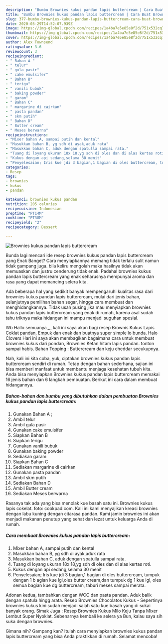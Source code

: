 ```yaml
---
description: "Bumbu Brownies kukus pandan lapis buttercream | Cara Buat Brownies kukus pandan lapis buttercream Yang Enak Banget"
title: "Bumbu Brownies kukus pandan lapis buttercream | Cara Buat Brownies kukus pandan lapis buttercream Yang Enak Banget"
slug: 377-bumbu-brownies-kukus-pandan-lapis-buttercream-cara-buat-brownies-kukus-pandan-lapis-buttercream-yang-enak-banget
date: 2020-05-29T14:52:07.939Z
image: https://img-global.cpcdn.com/recipes/1a4ba7e5e85e8f2d/751x532cq70/brownies-kukus-pandan-lapis-buttercream-foto-resep-utama.jpg
thumbnail: https://img-global.cpcdn.com/recipes/1a4ba7e5e85e8f2d/751x532cq70/brownies-kukus-pandan-lapis-buttercream-foto-resep-utama.jpg
cover: https://img-global.cpcdn.com/recipes/1a4ba7e5e85e8f2d/751x532cq70/brownies-kukus-pandan-lapis-buttercream-foto-resep-utama.jpg
author: Alex Townsend
ratingvalue: 3.6
reviewcount: 3
recipeingredient:
- " Bahan A "
- " telur"
- " gula pasir"
- " cake emulsifer"
- " Bahan B"
- " terigu"
- " vanili bubuk"
- " baking powder"
- " garam"
- " Bahan C"
- " margarine di cairkan"
- " pasta pandan"
- " skm putih"
- " Bahan D"
- " Butter cream"
- " Meses berwarna"
recipeinstructions:
- "Mixer bahan A, sampai putih dan kental"
- "Masukkan bahan B, yg sdh di ayak,aduk rata"
- "Masukkan bahan C, aduk dengan spatulla sampai rata."
- "Tuang di loyang ukuran 18x 18,yg sdh di oles dan di alas kertas roti."
- "Kukus dengan api sedang,selama 30 menit"
- "Penyelesaian; Iris kue jdi 3 bagian,1 bagian di oles buttercream, tumpuk dengan 1 b agian kue lgi,oles butter cream,dan tumpuk dg 1 kue lgi, oles semua bagian kue dg buttercream, taburi meses sampai merata."
categories:
- Resep
tags:
- brownies
- kukus
- pandan

katakunci: brownies kukus pandan 
nutrition: 205 calories
recipecuisine: Indonesian
preptime: "PT14M"
cooktime: "PT38M"
recipeyield: "2"
recipecategory: Dessert

---
```



![Brownies kukus pandan lapis buttercream](https://img-global.cpcdn.com/recipes/1a4ba7e5e85e8f2d/751x532cq70/brownies-kukus-pandan-lapis-buttercream-foto-resep-utama.jpg)

Bunda lagi mencari ide resep brownies kukus pandan lapis buttercream yang Enak Banget? Cara menyiapkannya memang tidak terlalu sulit namun tidak gampang juga. bila keliru mengolah maka hasilnya tidak akan memuaskan dan justru cenderung tidak enak. Padahal brownies kukus pandan lapis buttercream yang enak seharusnya mempunyai aroma dan rasa yang dapat memancing selera kita.

Ada beberapa hal yang sedikit banyak mempengaruhi kualitas rasa dari brownies kukus pandan lapis buttercream, mulai dari jenis bahan, selanjutnya pemilihan bahan segar, hingga cara membuat dan menghidangkannya. Tidak usah pusing jika mau menyiapkan brownies kukus pandan lapis buttercream yang enak di rumah, karena asal sudah tahu triknya maka hidangan ini mampu menjadi suguhan spesial.

Wb Hallo semuanya,,,, kali ini saya akan bagi resep Brownis Kukus Lapis Coklat pandan, Empuk dan enak dan buatnya super simple lo bunda. Halo Clovers Hari ini saya akan membagikan bagaimana cara untuk membuat brownies kukus dari pondan, Brownies Ketan hitam lapis pandan. tonton sampai habis. Bahan Topping : Buttercream dan keju cheddar secukupnya.


Nah, kali ini kita coba, yuk, ciptakan brownies kukus pandan lapis buttercream sendiri di rumah. Tetap dengan bahan sederhana, sajian ini bisa memberi manfaat untuk membantu menjaga kesehatan tubuh kita. Anda bisa menyiapkan Brownies kukus pandan lapis buttercream memakai 16 jenis bahan dan 6 langkah pembuatan. Berikut ini cara dalam membuat hidangannya.

<!--inarticleads1-->

##### Bahan-bahan dan bumbu yang dibutuhkan dalam pembuatan Brownies kukus pandan lapis buttercream:

1. Gunakan  Bahan A ;
1. Ambil  telur
1. Ambil  gula pasir
1. Gunakan  cake emulsifer
1. Siapkan  Bahan B
1. Siapkan  terigu
1. Gunakan  vanili bubuk
1. Gunakan  baking powder
1. Sediakan  garam
1. Siapkan  Bahan C
1. Sediakan  margarine di cairkan
1. Gunakan  pasta pandan
1. Ambil  skm putih
1. Sediakan  Bahan D
1. Ambil  Butter cream
1. Sediakan  Meses berwarna


Rasanya tak ada yang bisa menolak kue basah satu ini. Brownies kukus lapis cokelat. foto: cookpad.com. Kali ini kami menyajikan kreasi brownies dengan labu kuning dengan citarasa pandan. Kami jamin brownies ini akan menjadi makanan penutup yang sehat dan lezat untuk keluarga Anda di rumah. 

<!--inarticleads2-->

##### Cara membuat Brownies kukus pandan lapis buttercream:

1. Mixer bahan A, sampai putih dan kental
1. Masukkan bahan B, yg sdh di ayak,aduk rata
1. Masukkan bahan C, aduk dengan spatulla sampai rata.
1. Tuang di loyang ukuran 18x 18,yg sdh di oles dan di alas kertas roti.
1. Kukus dengan api sedang,selama 30 menit
1. Penyelesaian; Iris kue jdi 3 bagian,1 bagian di oles buttercream, tumpuk dengan 1 b agian kue lgi,oles butter cream,dan tumpuk dg 1 kue lgi, oles semua bagian kue dg buttercream, taburi meses sampai merata.


Adonan kedua, tambahkan dengan WCC dan pasta pandan. Aduk balik dengan spatula hingg arata. Resep Brownies Chocolatos Kukus - Sepertinya brownies kukus kini sudah menjadi salah satu kue basah yang di sukai banyak orang. Simak Juga : Resep Brownies Kukus Milo Keju Tanpa Mixer Lembut Super Nyoklat. Sebenarnya kembali ke selera ya Bun, kalau saya sih suka dengan brownies. 

Gimana nih? Gampang kan? Itulah cara menyiapkan brownies kukus pandan lapis buttercream yang bisa Anda praktikkan di rumah. Selamat mencoba!
